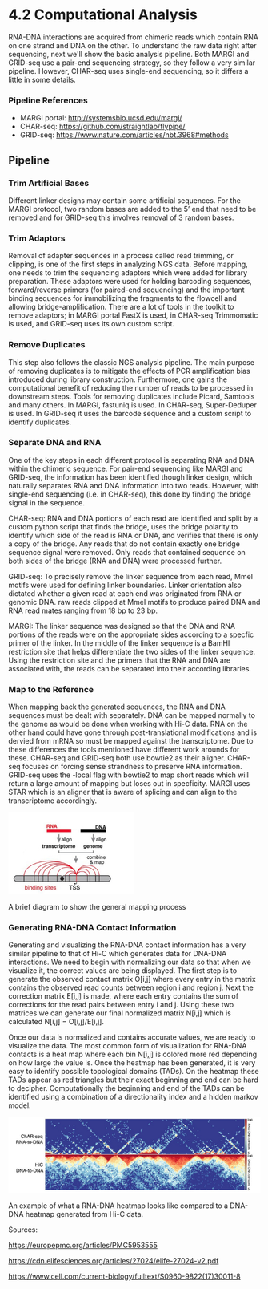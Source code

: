 # 4.2 Computational Analysis

RNA-DNA interactions are acquired from chimeric reads which contain RNA on one strand and DNA on the other. To understand the raw data right after sequencing, next we'll show the basic analysis pipeline. Both MARGI and GRID-seq use a pair-end sequencing strategy, so they follow a very similar pipeline. However, CHAR-seq uses single-end sequencing, so it differs a little in some details.

### Pipeline References
* MARGI portal: http://systemsbio.ucsd.edu/margi/
* CHAR-seq: https://github.com/straightlab/flypipe/
* GRID-seq: https://www.nature.com/articles/nbt.3968#methods

## Pipeline

### Trim Artificial Bases
Different linker designs may contain some artificial sequences. For the MARGI protocol, two random bases are added to the 5’ end that need to be removed and for GRID-seq this involves removal of 3 random bases. 

### Trim Adaptors
Removal of adapter sequences in a process called read trimming, or clipping, is one of the first steps in analyzing NGS data. Before mapping, one needs to trim the sequencing adaptors which were added for library preparation. These adaptors were used for holding barcoding sequences, forward/reverse primers (for paired-end sequencing) and the important binding sequences for immobilizing the fragments to the flowcell and allowing bridge-amplification. There are a lot of tools in the toolkit to remove adaptors; in MARGI portal FastX is used, in CHAR-seq Trimmomatic is used, and GRID-seq uses its own custom script.

### Remove Duplicates
This step also follows the classic NGS analysis pipeline. The main purpose of removing duplicates is to mitigate the effects of PCR amplification bias introduced during library construction. Furthermore, one gains the computational benefit of reducing the number of reads to be processed in downstream steps. Tools for removing duplicates include Picard, Samtools and many others. In MARGI, fastuniq is used. In CHAR-seq, Super-Deduper is used. In GRID-seq it uses the barcode sequence and a custom script to identify duplicates.

### Separate DNA and RNA
One of the key steps in each different protocol is separating RNA and DNA within the chimeric sequence. For pair-end sequencing like MARGI and GRID-seq, the information has been identified though linker design, which naturally separates RNA and DNA information into two reads. However, with single-end sequencing (i.e. in CHAR-seq), this done by finding the bridge signal in the sequence.

CHAR-seq: RNA and DNA portions of each read are identified and split by a custom python script that finds the bridge, uses the bridge polarity to identify which side of the read is RNA or DNA, and verifies that there is only a copy of the bridge. Any reads that do not contain exactly one bridge sequence signal were removed. Only reads that contained sequence on both sides of the bridge (RNA and DNA) were processed further.

GRID-seq: To precisely remove the linker sequence from each read, MmeI motifs were used for defining linker boundaries. Linker orientation also dictated whether a given read at each end was originated from RNA or genomic DNA. raw reads clipped at MmeI motifs to produce paired DNA and RNA read mates ranging from 18 bp to 23 bp.

MARGI: The linker sequence was designed so that the DNA and RNA portions of the reads were on the appropriate sides according to a specfic primer of the linker. In the middle of the linker sequence is a BamHI restriction site that helps differentiate the two sides of the linker sequence. Using the restriction site and the primers that the RNA and DNA are associated with, the reads can be separated into their according libraries.

### Map to the Reference
When mapping back the generated sequences, the RNA and DNA sequences must be dealt with separately. DNA can be mapped normally to the genome as would be done when working with Hi-C data. RNA on the other hand could have gone through post-translational modifications and is dervied from mRNA so must be mapped against the transcriptome. Due to these differences the tools mentioned have different work arounds for these. CHAR-seq and GRID-seq both use bowtie2 as their aligner. CHAR-seq focuses on forcing sense strandness to preserve RNA information. GRID-seq uses the -local flag with bowtie2 to map short reads which will return a large amount of mapping but loses out in specficity. MARGI uses STAR which is an aligner that is aware of splicing and can align to the transcriptome accordingly. 

![Figure1](https://github.com/tgroth97/BENG183/blob/master/mapping.png)

A brief diagram to show the general mapping process


### Generating RNA-DNA Contact Information
Generating and visualizing the RNA-DNA contact information has a very similar pipeline to that of Hi-C which generates data for DNA-DNA interactions. We need to begin with normalizing our data so that when we visualize it, the correct values are being displayed. The first step is to generate the observed contact matrix O[i,j] where every entry in the matrix contains the observed read counts between region i and region j. Next the correction matrix E[i,j] is made, where each entry contains the sum of corrections for the read pairs between entry i and j. Using these two matrices we can generate our final normalized matrix N[i,j] which is calculated N[i,j] = O[i,j]/E[i,j].

Once our data is normalized and contains accurate values, we are ready to visualize the data. The most common form of visualization for RNA-DNA contacts is a heat map where each bin N[i,j] is colored more red depending on how large the value is. Once the heatmap has been generated, it is very easy to identify possible topological domains (TADs). On the heatmap these TADs appear as red triangles but their exact beginning and end can be hard to decipher. Computationally the beginning and end of the TADs can be identified using a combination of a directionality index and a hidden markov model.

![Figure2](https://github.com/tgroth97/BENG183/blob/master/contact_matrix.png)

An example of what a RNA-DNA heatmap looks like compared to a DNA-DNA heatmap generated from Hi-C data.



Sources:

https://europepmc.org/articles/PMC5953555

https://cdn.elifesciences.org/articles/27024/elife-27024-v2.pdf

https://www.cell.com/current-biology/fulltext/S0960-9822(17)30011-8
